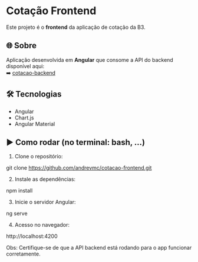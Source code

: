 # Cotação Frontend

Este projeto é o **frontend** da aplicação de cotação da B3.

## 🌐 Sobre

Aplicação desenvolvida em **Angular** que consome a API do backend disponível aqui:  
➡️ [cotacao-backend](https://github.com/andrevmc/cotacao-backend)

## 🛠️ Tecnologias

- Angular
- Chart.js
- Angular Material

## ▶️ Como rodar (no terminal: bash, ...)

1. Clone o repositório:

git clone https://github.com/andrevmc/cotacao-frontend.git

2. Instale as dependências:

npm install

3. Inicie o servidor Angular:

ng serve

4. Acesso no navegador:

http://localhost:4200

Obs: Certifique-se de que a API backend está rodando para o app funcionar corretamente.
